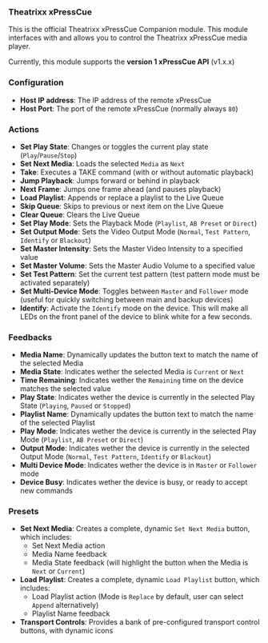 ### Theatrixx xPressCue

This is the official Theatrixx xPressCue Companion module.
This module interfaces with and allows you to control the Theatrixx xPressCue media player.

Currently, this module supports the **version 1 xPressCue API** (v1.x.x)

### Configuration

- **Host IP address**: The IP address of the remote xPressCue
- **Host Port**: The port of the remote xPressCue (normally always `80`)

### Actions

- **Set Play State**: Changes or toggles the current play state (`Play`/`Pause`/`Stop`)
- **Set Next Media**: Loads the selected `Media` as `Next`
- **Take**: Executes a TAKE command (with or without automatic playback)
- **Jump Playback**: Jumps forward or behind in playback
- **Next Frame**: Jumps one frame ahead (and pauses playback)
- **Load Playlist**: Appends or replace a playlist to the Live Queue
- **Skip Queue**: Skips to previous or next item on the Live Queue
- **Clear Queue**: Clears the Live Queue
- **Set Play Mode**: Sets the Playback Mode (`Playlist`, `AB Preset` or `Direct`)
- **Set Output Mode**: Sets the Video Output Mode (`Normal`, `Test Pattern`, `Identify` or `Blackout`)
- **Set Master Intensity**: Sets the Master Video Intensity to a specified value
- **Set Master Volume**: Sets the Master Audio Volume to a specified value
- **Set Test Pattern**: Set the current test pattern (test pattern mode must be activated separately)
- **Set Multi-Device Mode**: Toggles between `Master` and `Follower` mode (useful for quickly switching between main and backup devices)
- **Identify**: Activate the `Identify` mode on the device. This will make all LEDs on the front panel of the device to blink white for a few seconds.

### Feedbacks

- **Media Name**: Dynamically updates the button text to match the name of the selected Media
- **Media State**: Indicates wether the selected Media is `Current` or `Next`
- **Time Remaining**: Indicates wether the `Remaining` time on the device matches the selected value
- **Play State**: Indicates wether the device is currently in the selected Play State (`Playing`, `Paused` or `Stopped`)
- **Playlist Name**: Dynamically updates the button text to match the name of the selected Playlist
- **Play Mode**: Indicates wether the device is currently in the selected Play Mode (`Playlist`, `AB Preset` or `Direct`)
- **Output Mode**: Indicates wether the device is currently in the selected Output Mode (`Normal`, `Test Pattern`, `Identify` or `Blackout`)
- **Multi Device Mode**: Indicates wether the device is in `Master` or `Follower` mode
- **Device Busy**: Indicates wether the device is busy, or ready to accept new commands

### Presets

- **Set Next Media**: Creates a complete, dynamic `Set Next Media` button, which includes:
  - Set Next Media action
  - Media Name feedback
  - Media State feedback (will highlight the button when the Media is `Next` or `Current`)
- **Load Playlist**: Creates a complete, dynamic `Load Playlist` button, which includes:
  - Load Playlist action (Mode is `Replace` by default, user can select `Append` alternatively)
  - Playlist Name feedback
- **Transport Controls**: Provides a bank of pre-configured transport control buttons, with dynamic icons
